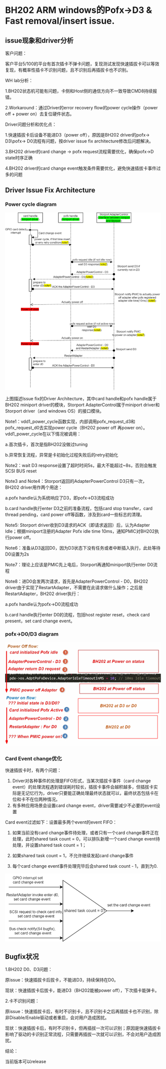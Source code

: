 # BH202 ARM windows的Pofx->D3 & Fast removal/insert issue.

##  issue现象和driver分析

客户问题：

客户平台5/100的平台有首次插卡不弹卡问题，复现测试发现快速插拔卡可以等效复现，有概率性插卡不识别问题，且不识别后再插拔卡也不识别。

WH lab分析：

1.BH202状态机可能有问题，卡侧和Host侧的通信方向不一致导致CMD8持续报错。

2.Workaround：通过Driver的error recovery flow的power cycle操作（power off + power on）去复位硬件状态。

Driver问题分析和优化点：

1.快速插拔卡后设备不能进D3（power off），原因是BH202 driver的pofx-> D3\pofx-> D0流程有问题，按driver issue fix architecture修改后问题解决。

3.BH202 driver的card change -> pofx request流程需要优化，确保pofx->D state时序正确

4.BH202 driver的card change event触发条件需要优化，避免快速插拔卡事件过多的问题

## Driver Issue Fix Architecture

### Power cycle diagram

![image-20250114135103318](https://raw.githubusercontent.com/cursorhu/blog-images-on-picgo/master/images/202501141351408.png)

上图描述Issue fix的Driver Architecture，其中card handle和pofx handle属于BH202 miniport driver的模块，Storport AdapterControl属于miniport driver和Storport driver（and windows OS）的接口模块。

Note1：vdd1_power_cycle函数实现，内部调用pofx_request_d3和pofx_request_d0去实现power cycle（BH202 power off 再power on）。vdd1_power_cycle在以下情况被调用：

a.首次插卡，首次是指BH202没做过tuning

b.异常恢复流程，异常是卡初始化过程失败后的retry初始化

Note2：wait D3 response设置了超时时间5s，最大不能超过~8s，否则会触发SCSI BUS reset

Note3 and Note4：Storport返回的AdapterPowerControl D3只有一次，BH202 driver用作两个用途：

a.pofx handle认为系统响应了D3，即pofx->D3流程成功

b.card handle执行enter D3之前的准备流程，包括card stop transfer，card thread pending，card power off等函数，涉及到card一些标志的清理。

Note5: Storport driver收到D3请求的ACK（即请求返回）后，认为Adapter Idle；根据miniport注册的Adapter Pofx idle time 10ms，通知PMIC对BH202执行power off。

Note6：准备从D3返回D0，因为D3状态下没有任务或者中断插入执行，此处等待D0设置为2s

Note7：理论上应该是PMIC先上电后，Storport再通知miniport执行enter D0流程

Note8：进D0会发两次请求，首先是AdapterPowerControl - D0，BH202 driver由于实现了RestartAdapter，不需要在此请求做什么操作；之后是RestartAdapter，BH202 driver执行：

a.pofx handle认为pofx->D0流程成功

b.card handle执行enter D0的流程，包括host register reset，check card present，set card change event。

### pofx->D0/D3 diagram

![image-20250114142323274](https://raw.githubusercontent.com/cursorhu/blog-images-on-picgo/master/images/202501141423340.png) 

### Card Event change优化

快速插拔卡时，有两个问题：

1. Driver对各种事件的处理是FIFO形式，当某次插拔卡事件（card change event）的处理流程遇到错误耗时较长，插拔卡事件会越积越多，但插拔卡实际是无记忆行为，driver只要能正确处理最终状态就可以，最终状态包括卡在位和卡不在位两种情况。
2. 有多种应用场景会设置card change event，driver需要减少不必要的event设置

Card event过滤如下：设置最多两个event的event FIFO：

1. 如果当前没有card change事件待处理，或者只有一个card change事件正在处理，此时shared task count = 0，可以排队新增一个card change event待处理，并设置shared task count = 1；

2. 如果shared task count = 1，不允许继续发起card change事件

3. 每个card change event事件处理完毕后会shared task count - 1，直到为0.

![bh202-event](https://raw.githubusercontent.com/cursorhu/blog-images-on-picgo/master/images/202501141442768.png)

## Bugfix状况

1.BH202 D0、D3问题：

原issue：快速插拔卡后拔卡，不能进D3，持续保持在D0。

现状：快速插拔卡后拔卡，能进D3（BH202能被power off），下次插卡能弹卡。

2.卡不识别问题：

原issue：快速插拔卡后，有时不识别卡，且不识别卡之后再插拔卡也不识别，除非Disable/Enable驱动或者重启，会对用户造成困扰。

现状：快速插拔卡后，有时不识别卡，但再插拔一次可以识别；原因是快速插拔卡影响了驱动的卡识别正常流程，只需要再插拔一次就可以识别，不会对用户造成困扰。

结论：

当前版本可以release